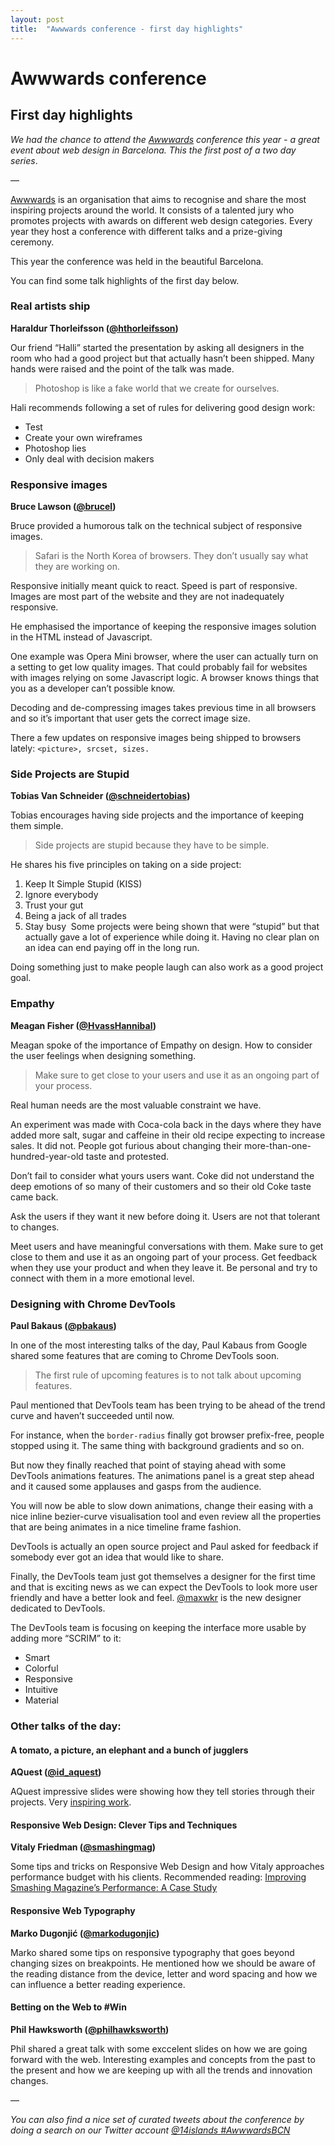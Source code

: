 ```yaml
---
layout: post
title:  "Awwwards conference - first day highlights"
---
```


# Awwwards conference 
## First day highlights

*We had the chance to attend the [Awwwards](http://conference.awwwards.com/) conference this year - a great event about web design in Barcelona. This the first post of a two day series*.

—

[Awwwards](http://conference.awwwards.com/) is an organisation that aims to recognise and share the most inspiring projects around the world. It consists of a talented jury who promotes projects with awards on different web design categories. Every year they host a conference with different talks and a prize-giving ceremony.

This year the conference was held in the beautiful Barcelona.

You can find some talk highlights of the first day below.

### Real artists ship
**Haraldur Thorleifsson ([@hthorleifsson](http://twitter.com/hthorleifsson))**

Our friend “Halli” started the presentation by asking all designers in the room who had a good project but that actually hasn’t been shipped. Many hands were raised and the point of the talk was made.

> Photoshop is like a fake world that we create for ourselves.

Hali recommends following a set of rules for delivering good design work:

- Test
- Create your own wireframes
- Photoshop lies
- Only deal with decision makers

### Responsive images
**Bruce Lawson ([@brucel](http://twitter.com/brucel))**

Bruce provided a humorous talk on the technical subject of responsive images.

> Safari is the North Korea of browsers. They don’t usually say what they are working on.

Responsive initially meant quick to react. Speed is part of responsive. Images are most part of the website and they are not inadequately responsive.

He emphasised the importance of keeping the responsive images solution in the HTML instead of Javascript.

One example was Opera Mini browser, where the user can actually turn on a setting to get low quality images. That could probably fail for websites  with images relying on some Javascript logic. A browser knows things that you as a developer can’t possible know.

Decoding and de-compressing images takes previous time in all browsers and so it’s important that user gets the correct image size.

There a few updates on responsive images being shipped to browsers lately: `<picture>, srcset, sizes.`

### Side Projects are Stupid
**Tobias Van Schneider ([@schneidertobias](http://twitter.com/))**

Tobias encourages having side projects and the importance of keeping them simple.

> Side projects are stupid because they have to be simple.

He shares his five principles on taking on a side project:

1. Keep It Simple Stupid (KISS)
2. Ignore everybody
3. Trust your gut
4. Being a jack of all trades
5. Stay busy 
Some projects were being shown that were “stupid” but that actually gave a lot of experience while doing it. Having no clear plan on an idea can end paying off in the long run.

Doing something just to make people laugh can also work as a good project goal.

### Empathy
**Meagan Fisher ([@HvassHannibal](http://twitter.com/))**

Meagan spoke of the importance of Empathy on design. How to consider the user feelings when designing something.

> Make sure to get close to your users and use it as an ongoing part of your process.

Real human needs are the most valuable constraint we have.

An experiment was made with Coca-cola back in the days where they have added more salt, sugar and caffeine in their old recipe expecting to increase sales. It did not. People got furious about changing their more-than-one-hundred-year-old  taste and protested.

Don’t fail to consider what yours users want. Coke did not understand the deep emotions of so many of their customers and so their old Coke taste came back.

Ask the users if they want it new before doing it. Users are not that tolerant to changes.

Meet users and have meaningful conversations with them. Make sure to get close to them and use it as an ongoing part of your process. Get feedback when they use your product and when they leave it. Be personal and try to connect with them in a more emotional level.

### Designing with Chrome DevTools
**Paul Bakaus ([@pbakaus](http://twitter.com/))**

In one of the most interesting talks of the day, Paul Kabaus from Google shared some features that are coming to Chrome DevTools soon.

> The first rule of upcoming features is to not talk about upcoming features.

Paul mentioned that DevTools team has been trying to be ahead of the trend curve and haven’t succeeded until now.

For instance, when the `border-radius` finally got browser prefix-free, people stopped using it. The same thing with background gradients and so on.

But now they finally reached that point of staying ahead with some DevTools animations features. The animations panel is a great step ahead and it caused some applauses and gasps from the audience.

You will now be able to slow down animations, change their easing with a nice inline bezier-curve visualisation tool and even review all the properties that are being animates in a nice timeline frame fashion.

DevTools is actually an open source project and Paul asked for feedback if somebody ever got an idea that would like to share.

Finally, the DevTools team just got themselves a designer for the first time and that is exciting news as we can expect the DevTools to look more user friendly and have a better look and feel. [@maxwkr](http://twitter.com/maxwkr) is the new designer dedicated to DevTools.

The DevTools team is focusing on keeping the interface more usable by adding more “SCRIM” to it:

- Smart
- Colorful
- Responsive
- Intuitive
- Material

### Other talks of the day:

#### A tomato, a picture, an elephant and a bunch of jugglers
**AQuest ([@id_aquest](http://twitter.com/id_aquest))**

AQuest impressive slides were showing how they tell stories through their projects. Very [inspiring work](www.aquest.it).

#### Responsive Web Design: Clever Tips and Techniques
**Vitaly Friedman ([@smashingmag](http://twitter.com/smashingmag))**

Some tips and tricks on Responsive Web Design and how Vitaly approaches performance budget with his clients. Recommended reading: [Improving Smashing Magazine’s Performance: A Case Study](http://www.smashingmagazine.com/2014/09/08/improving-smashing-magazine-performance-case-study/)

#### Responsive Web Typography
**Marko Dugonjić ([@markodugonjic](http://twitter.com/markodugonjic))**

Marko shared some tips on responsive typography that goes beyond  changing sizes on breakpoints. He mentioned how we should be aware of the reading distance from the device, letter and word spacing and how we can influence a better reading experience.

#### Betting on the Web to #Win
**Phil Hawksworth ([@philhawksworth](http://twitter.com/philhawksworth))**

Phil shared a great talk with some exccelent slides on how we are going forward with the web. Interesting examples and concepts from the past to the present and how we are keeping up with all the trends and innovation changes.

—

_You can also find a nice set of curated tweets about the conference by doing a search on our Twitter account [@14islands #AwwwardsBCN](https://twitter.com/search?q=%4014islands%20%23AwwwardsBCN&src=typd)_